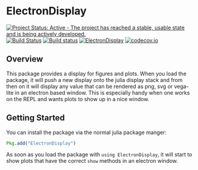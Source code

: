 # ElectronDisplay

[![Project Status: Active - The project has reached a stable, usable state and is being actively developed.](http://www.repostatus.org/badges/latest/active.svg)](http://www.repostatus.org/#active)
[![Build Status](https://travis-ci.org/davidanthoff/ElectronDisplay.jl.svg?branch=master)](https://travis-ci.org/davidanthoff/ElectronDisplay.jl)
[![Build status](https://ci.appveyor.com/api/projects/status/i2pk3rsm9ratt6vn/branch/master?svg=true)](https://ci.appveyor.com/project/davidanthoff/electrondisplay-jl/branch/master)
[![ElectronDisplay](http://pkg.julialang.org/badges/ElectronDisplay_0.6.svg)](http://pkg.julialang.org/?pkg=ElectronDisplay)
[![codecov.io](http://codecov.io/github/davidanthoff/ElectronDisplay.jl/coverage.svg?branch=master)](http://codecov.io/github/davidanthoff/ElectronDisplay.jl?branch=master)

## Overview

This package provides a display for figures and plots. When you load the
package, it will push a new display onto the julia display stack and from
then on it will display any value that can be rendered as png, svg or
vega-lite in an electron based window. This is especially handy when
one works on the REPL and wants plots to show up in a nice window.

## Getting Started

You can install the package via the normal julia package manger:
````julia
Pkg.add("ElectronDisplay")
````

As soon as you load the package with ``using ElectronDisplay``, it will
start to show plots that have the correct ``show`` methods in an electron
window.
